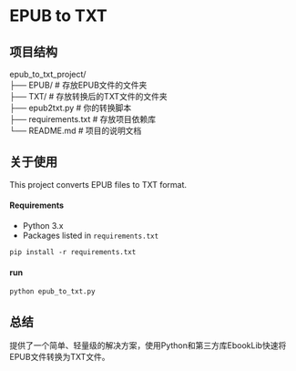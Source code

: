 # EPUB to TXT 
## 项目结构
epub_to_txt_project/       
├── EPUB/          # 存放EPUB文件的文件夹              
├── TXT/           # 存放转换后的TXT文件的文件夹         
├── epub2txt.py       # 你的转换脚本                
├── requirements.txt       # 存放项目依赖库               
└── README.md              # 项目的说明文档                        
## 关于使用            
This project converts EPUB files to TXT format.
#### Requirements

- Python 3.x
- Packages listed in `requirements.txt`
```
pip install -r requirements.txt
```
#### run
```
python epub_to_txt.py 
```

## 总结
提供了一个简单、轻量级的解决方案，使用Python和第三方库EbookLib快速将EPUB文件转换为TXT文件。